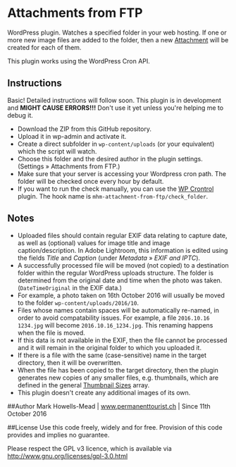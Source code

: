 # Attachments from FTP
WordPress plugin. Watches a specified folder in your web hosting. If one or more new image files are added to the folder, 
then a new [Attachment](https://codex.wordpress.org/Attachments) will be created for each of them. 

This plugin works using the WordPress Cron API.

## Instructions
Basic! Detailed instructions will follow soon. This plugin is in development and **MIGHT CAUSE ERRORS!!!** Don't use it yet unless you're helping me to debug it.

* Download the ZIP from this GitHub repository.
* Upload it in wp-admin and activate it.
* Create a direct subfolder in ``wp-content/uploads`` (or your equivalent) which the script will watch.
* Choose this folder and the desired author in the plugin settings. (Settings » Attachments from FTP.)
* Make sure that your server is accessing your Wordpress cron path. The folder will be checked once every hour by default.
* If you want to run the check manually, you can use the [WP Crontrol](https://wordpress.org/plugins/wp-crontrol/) plugin. The hook name is ``mhm-attachment-from-ftp/check_folder``.

## Notes
* Uploaded files should contain regular EXIF data relating to capture date, as well as (optional) values for image title and image caption/description. In Adobe Lightroom, this information is edited using the fields *Title* and *Caption* (under *Metadata* » *EXIF and IPTC*).
* A successfully processed file will be moved (not copied) to a destination folder within the regular WordPress uploads structure. The folder is determined from the original date and time when the photo was taken. (``DateTimeOriginal`` in the EXIF data.)
* For example, a photo taken on 16th October 2016 will usually be moved to the folder ``wp-content/uploads/2016/10``.
* Files whose names contain spaces will be automatically re-named, in order to avoid compatability issues. For example, a file ``2016.10.16 1234.jpg`` will become ``2016.10.16_1234.jpg``. This renaming happens when the file is moved.
* If this data is not available in the EXIF, then the file cannot be processed and it will remain in the original folder to which you uploaded it.
* If there is a file with the same (case-sensitive) name in the target directory, then it will be overwritten.
* When the file has been copied to the target directory, then the plugin generates new copies of any smaller files, e.g. thumbnails, which are defined in the general [Thumbnail Sizes](https://codex.wordpress.org/Post_Thumbnails#Thumbnail_Sizes) array.
* This plugin doesn't create any additional images of its own.

##Author
Mark Howells-Mead | www.permanenttourist.ch | Since 11th October 2016

##License
Use this code freely, widely and for free. Provision of this code provides and implies no guarantee.

Please respect the GPL v3 licence, which is available via http://www.gnu.org/licenses/gpl-3.0.html
